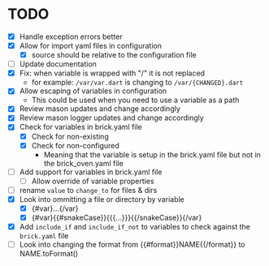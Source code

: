 # TODO

- [x] Handle exception errors better
- [x] Allow for import yaml files in configuration
  - [x] source should be relative to the configuration file
- [ ] Update documentation
- [x] Fix: when variable is wrapped with "/" it is not replaced
  - for example: `/var/var.dart` is changing to `/var/{CHANGED}.dart`
- [x] Allow escaping of variables in configuration
  - This could be used when you need to use a variable as a path
- [x] Review mason updates and change accordingly
- [x] Review mason logger updates and change accordingly
- [x] Check for variables in brick.yaml file
  - [x] Check for non-existing
  - [x] Check for non-configured
    - Meaning that the variable is setup in the brick.yaml file but not in the brick_oven.yaml file
- [ ] Add support for variables in brick.yaml file
  - [ ] Allow override of variable properties
- [ ] rename `value` to `change_to` for files & dirs
- [x] Look into ommitting a file or directory by variable
  - [x] {#var}...{/var}
  - [x] {#var}{{#snakeCase}}{{{...}}}{{/snakeCase}}{/var}
- [x] Add `include_if` and `include_if_not` to variables to check against the `brick.yaml` file
- [ ] Look into changing the format from {{#format}}NAME{{/format}} to NAME.toFormat()
